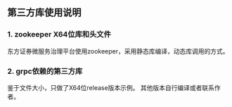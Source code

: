 ## 第三方库使用说明

### 1. zookeeper X64位库和头文件

东方证券微服务治理平台使用zookeeper，采用静态库编译，动态库调用的方式。

### 2. grpc依赖的第三方库

鉴于文件大小，只做了X64位release版本示例。
其他版本自行编译或者联系作者。
